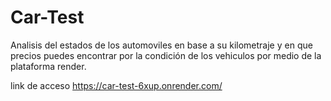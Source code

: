 # Car-Test
Analisis del estados de los automoviles en base a su kilometraje y en que precios puedes encontrar por la condición de los vehiculos por medio de la plataforma render.

link de acceso https://car-test-6xup.onrender.com/
